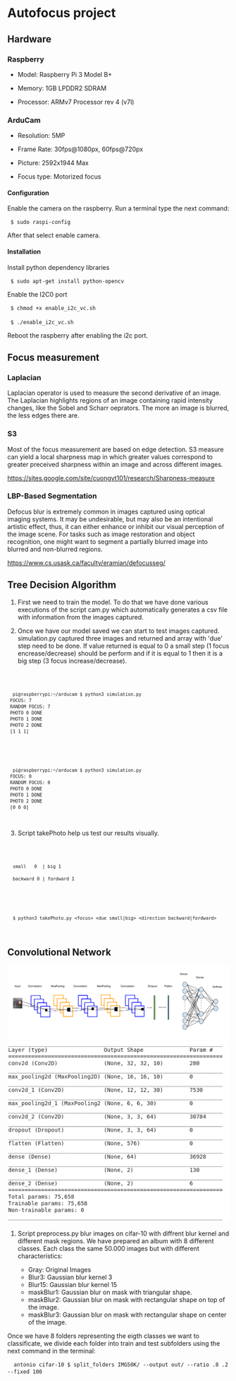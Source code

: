 # Autofocus project

## Hardware

### Raspberry

- Model: Raspberry Pi 3 Model B+

- Memory: 1GB LPDDR2 SDRAM

- Processor: ARMv7 Processor rev 4 (v7l)

### ArduCam

- Resolution: 5MP

- Frame Rate: 30fps@1080px, 60fps@720px

- Picture: 2592x1944 Max

- Focus type: Motorized focus

#### Configuration

Enable the camera on the raspberry. Run a terminal type the next command:

     $ sudo raspi-config

After that select enable camera.

#### Installation

Install python dependency libraries
    
     $ sudo apt-get install python-opencv

Enable the I2C0 port
    
     $ chmod +x enable_i2c_vc.sh
    
     $ ./enable_i2c_vc.sh

Reboot the raspberry after enabling the i2c port.


## Focus measurement

### Laplacian

Laplacian operator is used to measure the second derivative of an image. The Laplacian highlights regions of an image containing rapid intensity changes, like the Sobel and Scharr oeprators. The more an image is blurred, the less edges there are.

### S3

Most of the focus measurement are based on edge detection.
S3 measure can yield a local sharpness map in which greater values correspond to greater preceived sharpness within an image and across different images.

https://sites.google.com/site/cuongvt101/research/Sharpness-measure

### LBP-Based Segmentation

Defocus blur is extremely common in images captured using optical imaging systems. It may be undesirable, but may also be an intentional artistic effect, thus, it can either enhance or inhibit our visual perception of the image scene. For tasks such as image restoration and object recognition, one might want to segment a partially blurred image into blurred and non-blurred regions.

https://www.cs.usask.ca/faculty/eramian/defocusseg/



## Tree Decision Algorithm

1. First we need to train the model. To do that we have done various executions of the script cam.py which automatically generates a csv file with information from the images captured. 


2. Once we have our model saved we can start to test images captured. simulation.py captured three images and returned and array with 'due' step need to be done. If value returned is equal to 0 a small step (1 focus encrease/decrease) should be perform and if it is equal to 1 then it is a big step (3 focus increase/decrease).

<code>

      pi@raspberrypi:~/arducam $ python3 simulation.py 
     FOCUS: 7
     RANDOM FOCUS: 7
     PHOTO 0 DONE
     PHOTO 1 DONE
     PHOTO 2 DONE
     [1 1 1]

</code>
<code>

      pi@raspberrypi:~/arducam $ python3 simulation.py 
     FOCUS: 0
     RANDOM FOCUS: 0
     PHOTO 0 DONE
     PHOTO 1 DONE
     PHOTO 2 DONE
     [0 0 0]

</code>

3. Script takePhoto help us test our results visually. 

<code>

      small   0  | big 1

      backward 0 | fordward 1
   
</code>
<code>

      $ python3 takePhoto.py <focus> <due small|big> <direction backward|fordward>
    
</code>

## Convolutional Network

<p align="center">
  <img src="CNN.png">
  <img src="summary.png">
</p>



1. Script preprocess.py blur images on cifar-10 with diffrent blur kernel and different mask regions. We have prepared an album with 8 different classes. Each class the same 50.000 images but with different characteristics:

    - Gray: Original Images
    - Blur3: Gaussian blur kernel 3
    - Blur15: Gaussian blur kernel 15
    - maskBlur1: Gaussian blur on mask with triangular shape.
    - maskBlur2: Gaussian blur on mask with rectangular shape on top of the image.
    - maskBlur3: Gaussian blur on mask with rectangular shape on center of the image.

Once we have 8 folders representing the eigth classes we want to classificate, we divide each folder into train and test subfolders using the next command in the terminal:

      antonio cifar-10 $ split_folders IMG50K/ --output out/ --ratio .8 .2 --fixed 100


